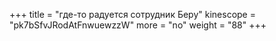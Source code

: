 +++
title = "где-то радуется сотрудник Беру"
kinescope = "pk7bSfvJRodAtFnwuewzzW"
more = "no"
weight = "88"
+++